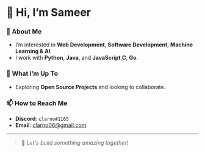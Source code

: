 # 👋 Hi, I’m Sameer  

### 👀 About Me  
- I’m interested in **Web Development**, **Software Development**, **Machine Learning & AI**.  
- I work with **Python**, **Java**, and **JavaScript**,**C**, **Go**.  

### 🌱 What I’m Up To  
- Exploring **Open Source Projects** and looking to collaborate.  

### 📫 How to Reach Me  
- **Discord**: `clarno#1165`  
- **Email**: [clarno06@gmail.com](mailto:clarno06@gmail.com)  

---

> 🚀 *Let's build something amazing together!*  
